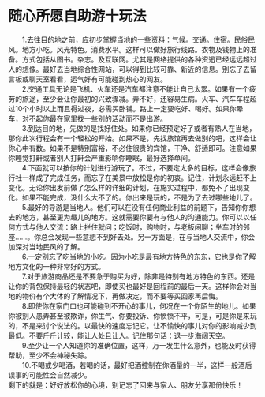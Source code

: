 # 随心所愿自助游十玩法  

&emsp;&emsp;1.去往目的地之前，应初步掌握当地的一些资料：气候。交通。住宿。民俗民风。地方小吃。风光特色。消费水平。这样可以做好旅行线路。衣物及钱物上的准备。方式包括从图书。杂志。及互联网。尤其是网络提供的各种资迅已经远远超过人的想像。最好去当地综合性网站，可以得到比较可靠、新近的信息。别忘了去留言板或聊天室看看，运气好有可能碰到热心的网友。  
&emsp;&emsp;2.交通工具无论是飞机、火车还是汽车都注意不能让自己太累。如果有一个疲劳的旅途，至少会让你最初的兴致骤减。弄不好，还容易生病。火车、汽车车程超过10个小时以上而且得过夜，必需买卧铺。路上一定要吃好、喝好。如果你晕车，对不起你最在家里找一些别的活动而不是出游。  
&emsp;&emsp;3.到达目的地，先做的是找好住处。如果你已经预定好了或者有熟人在当地，那你此次行程会有一个轻松的开始。如果不是，先找旅馆再去做别的吧，这样会让你心中有数。如果不是特别富裕，不必住很贵的宾馆，干净、舒适即可。注意如果你睡觉打鼾或者别人打鼾会严重影响你睡眠，最好选择单间。  
&emsp;&emsp;4.下面就可以按你的计划进行游玩了。不过，不要定太多的目标，这样会像旅行社一样成了完成任务，而忘了在美景中放松是你的初衷。记住，计划永远赶不上变化。无论你出发前做了怎么样的详细的计划，在施实过程中，都免不了出现变化。如果不能完成，没什么大不了的。你出来是玩的，不是为了去过哪些地儿了。  
&emsp;&emsp;5.最好的导游是当地人。他们可以在没有任何商业利益的前题下，告知你你想去的地方，甚至更为趣儿的地方。这就需要你要有与他人的沟通能力。你可以以任何方式与他人交流：路上拦住就问；吃饭时，购物时，与老板闲聊；坐车时的邻座……。你总会发现一些意想不到好去处。另一方面是，在与当地人交流中，你会加深对当地民风的了解。  
&emsp;&emsp;6.一定别忘了吃当地的小吃。因为小吃是最有地方特色的东东，它也是你了解地方文化的一种非常好的方式。  
&emsp;&emsp;7.对于旅游商品还是不要急于购买为好，除非是特别有地方特色的东西。还是让你的背包保持最轻的状态吧，即使买也最好是回程前的最后一天。这样你会对当地的物价有个大体的了解情况下，再做决定，而不要等买回家再后悔。  
&emsp;&emsp;8.即使你在家门口也可能碰到不开心的事儿，何况在一个你陌生的地儿。如果你被别人愚弄甚至被欺诈，你生气、你要投诉、你愤愤不平，可是，可是你是来玩的，不是来讨个说法的。以最快的速度忘记它。让不愉快的事儿对你的影响减少到最低。不要斤斤计较，能让人处且让人。记住那句话：退一步海阔天空。  
&emsp;&emsp;9.至少让一个人知道你的准确位置，这样，万一发生什么意外，也能及时获得帮助，至少不会神秘失踪。  
&emsp;&emsp;10.不喝或少喝酒，若喝的话，最好把酒控制在你酒量的一半，这样一般酒后误事的可能性会自然减少。  
剩下的就是：好好放松你的心境，别记忘了回来与家人、朋友分享那份快乐！  
